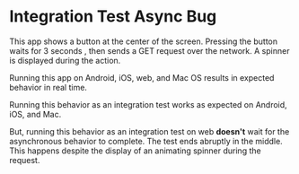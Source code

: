 # Integration Test Async Bug

This app shows a button at the center of the screen. Pressing the button waits for 3 seconds
, then sends a GET request over the network. A spinner is displayed during the action.

Running this app on Android, iOS, web, and Mac OS results in expected behavior in real time.

Running this behavior as an integration test works as expected on Android, iOS, and Mac.

But, running this behavior as an integration test on web **doesn't** wait for the asynchronous
behavior to complete. The test ends abruptly in the middle. This happens despite the display of
an animating spinner during the request.